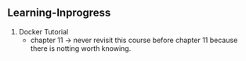 ## Learning-Inprogress

1. Docker Tutorial 
   - chapter 11 -> never revisit this course before chapter 11 because there is notting worth knowing.





